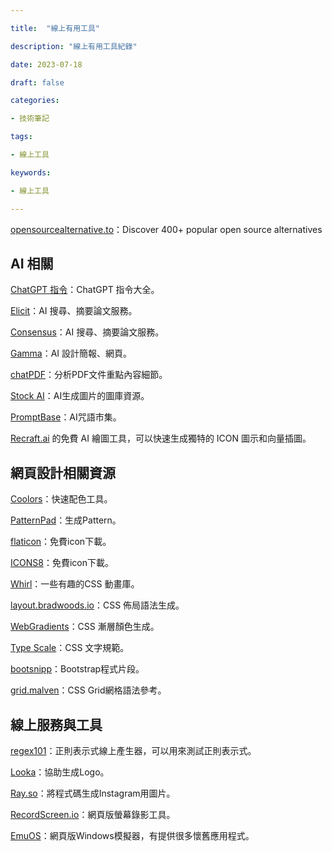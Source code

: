 ```yaml
---

title:  "線上有用工具"

description: "線上有用工具紀錄"

date: 2023-07-18

draft: false

categories:

- 技術筆記

tags:

- 線上工具

keywords:

- 線上工具

---
```

<!--more-->


[opensourcealternative.to](https://www.opensourcealternative.to/)：Discover 400+ popular open source alternatives

## ****AI 相關****

[ChatGPT 指令](https://www.explainthis.io/zh-hant/chatgpt?mibextid=tejx2t)：ChatGPT 指令大全。

[Elicit](https://elicit.org/)：AI 搜尋、摘要論文服務。

[Consensus](https://consensus.app/)：AI 搜尋、摘要論文服務。

[Gamma](https://gamma.app/)：AI 設計簡報、網頁。

[chatPDF](https://www.chatpdf.com/)：分析PDF文件重點內容細節。

[Stock AI](https://www.stockai.com/)：AI生成圖片的圖庫資源。

[PromptBase](https://promptbase.com/)：AI咒語市集。

[Recraft.ai](http://recraft.ai/) 的免費 AI 繪圖工具，可以快速生成獨特的 ICON 圖示和向量插圖。

## 網頁設計相關資源

[Coolors](https://coolors.co/)：快速配色工具。

[PatternPad](https://patternpad.com/)：生成Pattern。

[flaticon](https://www.flaticon.com/)：免費icon下載。

[ICONS8](https://icons8.com/)：免費icon下載。

[Whirl](https://whirl.netlify.app/)：一些有趣的CSS 動畫庫。

[layout.bradwoods.io](https://layout.bradwoods.io/)：CSS 佈局語法生成。

[WebGradients](https://webgradients.com/)：CSS 漸層顏色生成。

[Type Scale](https://typescale.com/)：CSS 文字規範。

[bootsnipp](https://bootsnipp.com/)：Bootstrap程式片段。

[grid.malven](https://grid.malven.co/)：CSS Grid網格語法參考。

## ****線上服務與工具****

[regex101](https://regex101.com/)：正則表示式線上產生器，可以用來測試正則表示式。

[Looka](https://looka.com/)：協助生成Logo。

[Ray.so](http://ray.so/)：將程式碼生成Instagram用圖片。

[RecordScreen.io](https://recordscreen.io/)：網頁版螢幕錄影工具。

[EmuOS](https://emupedia.net/beta/emuos/)：網頁版Windows模擬器，有提供很多懷舊應用程式。